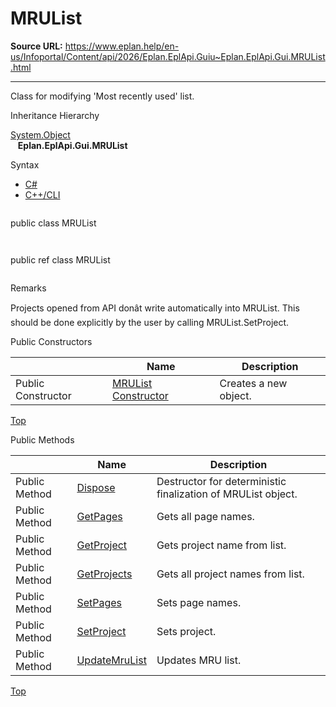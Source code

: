 # MRUList

**Source URL:** https://www.eplan.help/en-us/Infoportal/Content/api/2026/Eplan.EplApi.Guiu~Eplan.EplApi.Gui.MRUList.html

---

Class for modifying 'Most recently used' list.

Inheritance Hierarchy

[System.Object](#)  
   **Eplan.EplApi.Gui.MRUList**

Syntax

- [C#](#i-syntax-CS)
- [C++/CLI](#i-syntax-CPP2005)

```
```
public class MRUList
```
```

```
```
public ref class MRUList
```
```

Remarks

Projects opened from API donât write automatically into MRUList. This should be done explicitly by the user by calling MRUList.SetProject.



Public Constructors

|  | Name | Description |
| --- | --- | --- |
| Public Constructor | [MRUList Constructor](Eplan.EplApi.Guiu~Eplan.EplApi.Gui.MRUList~_ctor.html) | Creates a new object. |

[Top](#top)




Public Methods

|  | Name | Description |
| --- | --- | --- |
| Public Method | [Dispose](Eplan.EplApi.Guiu~Eplan.EplApi.Gui.MRUList~Dispose().html) | Destructor for deterministic finalization of MRUList object. |
| Public Method | [GetPages](Eplan.EplApi.Guiu~Eplan.EplApi.Gui.MRUList~GetPages.html) | Gets all page names. |
| Public Method | [GetProject](Eplan.EplApi.Guiu~Eplan.EplApi.Gui.MRUList~GetProject.html) | Gets project name from list. |
| Public Method | [GetProjects](Eplan.EplApi.Guiu~Eplan.EplApi.Gui.MRUList~GetProjects.html) | Gets all project names from list. |
| Public Method | [SetPages](Eplan.EplApi.Guiu~Eplan.EplApi.Gui.MRUList~SetPages.html) | Sets page names. |
| Public Method | [SetProject](Eplan.EplApi.Guiu~Eplan.EplApi.Gui.MRUList~SetProject.html) | Sets project. |
| Public Method | [UpdateMruList](Eplan.EplApi.Guiu~Eplan.EplApi.Gui.MRUList~UpdateMruList.html) | Updates MRU list. |

[Top](#top)
